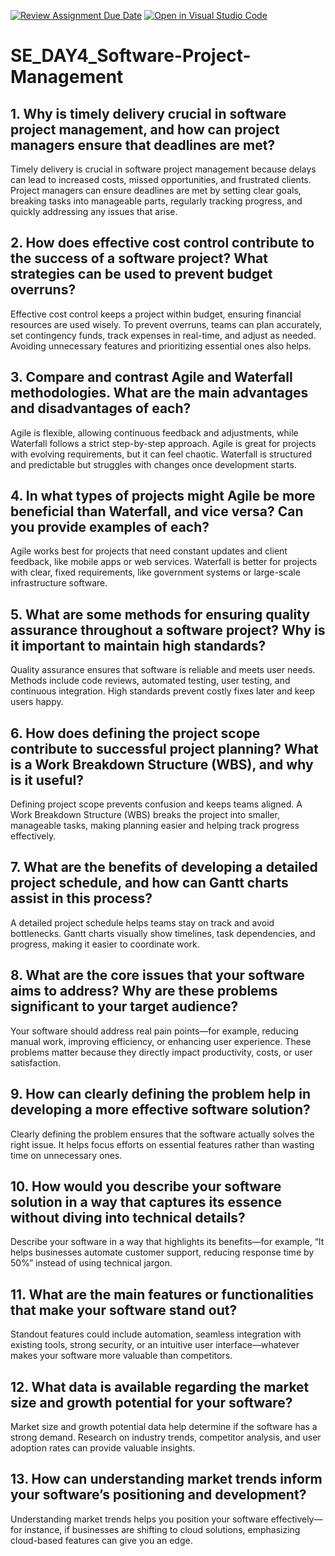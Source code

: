 [![Review Assignment Due Date](https://classroom.github.com/assets/deadline-readme-button-22041afd0340ce965d47ae6ef1cefeee28c7c493a6346c4f15d667ab976d596c.svg)](https://classroom.github.com/a/9pw6JKcu)
[![Open in Visual Studio Code](https://classroom.github.com/assets/open-in-vscode-2e0aaae1b6195c2367325f4f02e2d04e9abb55f0b24a779b69b11b9e10269abc.svg)](https://classroom.github.com/online_ide?assignment_repo_id=18473423&assignment_repo_type=AssignmentRepo)
# SE_DAY4_Software-Project-Management
## 1. Why is timely delivery crucial in software project management, and how can project managers ensure that deadlines are met?
Timely delivery is crucial in software project management because delays can lead to increased costs, missed opportunities, and frustrated clients. Project managers can ensure deadlines are met by setting clear goals, breaking tasks into manageable parts, regularly tracking progress, and quickly addressing any issues that arise.
## 2. How does effective cost control contribute to the success of a software project? What strategies can be used to prevent budget overruns?
Effective cost control keeps a project within budget, ensuring financial resources are used wisely. To prevent overruns, teams can plan accurately, set contingency funds, track expenses in real-time, and adjust as needed. Avoiding unnecessary features and prioritizing essential ones also helps.
## 3. Compare and contrast Agile and Waterfall methodologies. What are the main advantages and disadvantages of each?
Agile is flexible, allowing continuous feedback and adjustments, while Waterfall follows a strict step-by-step approach. Agile is great for projects with evolving requirements, but it can feel chaotic. Waterfall is structured and predictable but struggles with changes once development starts.
## 4. In what types of projects might Agile be more beneficial than Waterfall, and vice versa? Can you provide examples of each?
Agile works best for projects that need constant updates and client feedback, like mobile apps or web services. Waterfall is better for projects with clear, fixed requirements, like government systems or large-scale infrastructure software.
## 5. What are some methods for ensuring quality assurance throughout a software project? Why is it important to maintain high standards?
Quality assurance ensures that software is reliable and meets user needs. Methods include code reviews, automated testing, user testing, and continuous integration. High standards prevent costly fixes later and keep users happy.
## 6. How does defining the project scope contribute to successful project planning? What is a Work Breakdown Structure (WBS), and why is it useful?
Defining project scope prevents confusion and keeps teams aligned. A Work Breakdown Structure (WBS) breaks the project into smaller, manageable tasks, making planning easier and helping track progress effectively.
## 7. What are the benefits of developing a detailed project schedule, and how can Gantt charts assist in this process?
A detailed project schedule helps teams stay on track and avoid bottlenecks. Gantt charts visually show timelines, task dependencies, and progress, making it easier to coordinate work.
## 8. What are the core issues that your software aims to address? Why are these problems significant to your target audience?
Your software should address real pain points—for example, reducing manual work, improving efficiency, or enhancing user experience. These problems matter because they directly impact productivity, costs, or user satisfaction.
## 9. How can clearly defining the problem help in developing a more effective software solution?
Clearly defining the problem ensures that the software actually solves the right issue. It helps focus efforts on essential features rather than wasting time on unnecessary ones.
## 10. How would you describe your software solution in a way that captures its essence without diving into technical details?
Describe your software in a way that highlights its benefits—for example, “It helps businesses automate customer support, reducing response time by 50%” instead of using technical jargon.
## 11. What are the main features or functionalities that make your software stand out?
Standout features could include automation, seamless integration with existing tools, strong security, or an intuitive user interface—whatever makes your software more valuable than competitors.
## 12. What data is available regarding the market size and growth potential for your software?
Market size and growth potential data help determine if the software has a strong demand. Research on industry trends, competitor analysis, and user adoption rates can provide valuable insights.
## 13. How can understanding market trends inform your software’s positioning and development?
Understanding market trends helps you position your software effectively—for instance, if businesses are shifting to cloud solutions, emphasizing cloud-based features can give you an edge.

